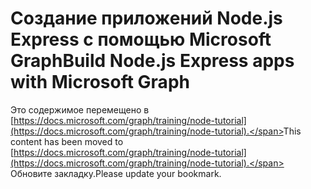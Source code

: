 # <a name="build-nodejs-express-apps-with-microsoft-graph"></a><span data-ttu-id="346e4-101">Создание приложений Node.js Express с помощью Microsoft Graph</span><span class="sxs-lookup"><span data-stu-id="346e4-101">Build Node.js Express apps with Microsoft Graph</span></span>

<span data-ttu-id="346e4-102">Это содержимое перемещено в [https://docs.microsoft.com/graph/training/node-tutorial](https://docs.microsoft.com/graph/training/node-tutorial).</span><span class="sxs-lookup"><span data-stu-id="346e4-102">This content has been moved to [https://docs.microsoft.com/graph/training/node-tutorial](https://docs.microsoft.com/graph/training/node-tutorial).</span></span> <span data-ttu-id="346e4-103">Обновите закладку.</span><span class="sxs-lookup"><span data-stu-id="346e4-103">Please update your bookmark.</span></span>
